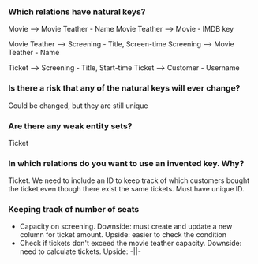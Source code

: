 ### Which relations have natural keys?
Movie --> Movie Teather - Name
Movie Teather --> Movie - IMDB key

Movie Teather --> Screening - Title, Screen-time
Screening --> Movie Teather - Name

Ticket --> Screening - Title, Start-time
Ticket --> Customer - Username

### Is there a risk that any of the natural keys will ever change?
Could be changed, but they are still unique

### Are there any weak entity sets?
Ticket

### In which relations do you want to use an invented key. Why?
Ticket. We need to include an ID to keep track of which customers bought the ticket even though there exist the same tickets. Must have unique ID.

### Keeping track of number of seats
- Capacity on screening. Downside: must create and update a new column for ticket amount. Upside: easier to check the condition
- Check if tickets don't exceed the movie teather capacity. Downside: need to calculate tickets. Upside: -||-
